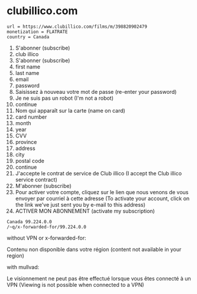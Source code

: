 # clubillico.com

~~~
url = https://www.clubillico.com/films/m/398820902479
monetization = FLATRATE
country = Canada
~~~

1. S'abonner (subscribe)
2. club illico
3. S'abonner (subscribe)
4. first name
5. last name
6. email
7. password
8. Saisissez à nouveau votre mot de passe (re-enter your password)
9. Je ne suis pas un robot (I'm not a robot)
10. continue
11. Nom qui apparaît sur la carte (name on card)
12. card number
13. month
14. year
15. CVV
16. province
17. address
18. city
19. postal code
20. continue
21. J'accepte le contrat de service de Club illico (I accept the Club illico
   service contract)
22. M'abonner (subscribe)
23. Pour activer votre compte, cliquez sur le lien que nous venons de vous
   envoyer par courriel à cette adresse (To activate your account, click on the
   link we've just sent you by e-mail to this address)
24. ACTIVER MON ABONNEMENT (activate my subscription)

~~~
Canada 99.224.0.0
/~q/x-forwarded-for/99.224.0.0
~~~

without VPN or x-forwarded-for:

Contenu non disponible dans votre région (content not available in your region)

with mullvad:

Le visionnement ne peut pas être effectué lorsque vous êtes connecté à un VPN
(Viewing is not possible when connected to a VPN)
